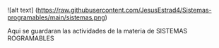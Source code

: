
![alt text] (https://raw.githubusercontent.com/JesusEstrad4/Sistemas-programables/main/sistemas.png)

Aqui se guardaran las actividades de la materia de SISTEMAS ROGRAMABLES 

